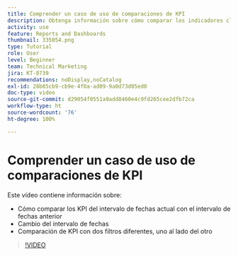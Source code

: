 ```yaml
---
title: Comprender un caso de uso de comparaciones de KPI
description: Obtenga información sobre cómo comparar los indicadores clave de rendimiento (KPI) del [!UICONTROL Análisis mejorado] del intervalo de fechas actual con un intervalo de fechas anterior y cómo comparar los KPI con dos filtros diferentes.
activity: use
feature: Reports and Dashboards
thumbnail: 335054.png
type: Tutorial
role: User
level: Beginner
team: Technical Marketing
jira: KT-8739
recommendations: noDisplay,noCatalog
exl-id: 28b85cb9-cb9e-4f0a-ad09-9a0d73d05ed0
doc-type: video
source-git-commit: d29054f0551a9add8460e4c9fd265cee2dfb72ca
workflow-type: ht
source-wordcount: '76'
ht-degree: 100%

---
```


# Comprender un caso de uso de comparaciones de KPI

Este vídeo contiene información sobre:

* Cómo comparar los KPI del intervalo de fechas actual con el intervalo de fechas anterior
* Cambio del intervalo de fechas
* Comparación de KPI con dos filtros diferentes, uno al lado del otro

>[!VIDEO](https://video.tv.adobe.com/v/335054/?quality=12&learn=on)
